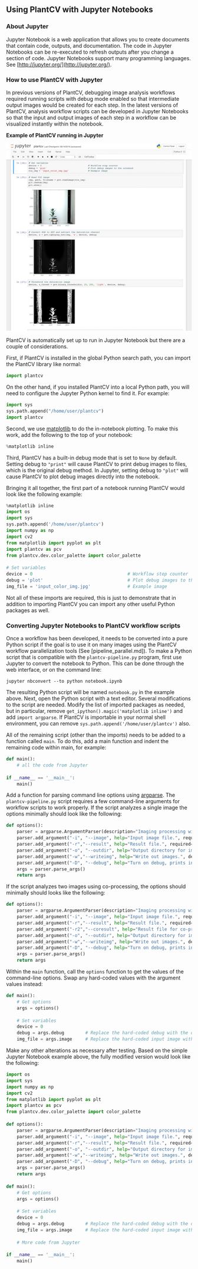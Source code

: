 ## Using PlantCV with Jupyter Notebooks

### About Jupyter

Jupyter Notebook is a web application that allows you to create
documents that contain code, outputs, and documentation. The code
in Jupyter Notebooks can be re-executed to refresh outputs after you
change a section of code. Jupyter Notebooks support many programming
languages. See [http://jupyter.org/](http://jupyter.org/).

### How to use PlantCV with Jupyter

In previous versions of PlantCV, debugging image analysis workflows
required running scripts with debug mode enabled so that intermediate
output images would be created for each step. In the latest versions
of PlantCV, analysis workflow scripts can be developed in Jupyter
Notebooks so that the input and output images of each step in a workflow
can be visualized instantly within the notebook.

**Example of PlantCV running in Jupyter**

![Screenshot](img/documentation_images/jupyter/jupyter_screenshot.jpg)

PlantCV is automatically set up to run in Jupyter Notebook but there
are a couple of considerations.

First, if PlantCV is installed in the global Python search path, you can
import the PlantCV library like normal:

```python
import plantcv
```

On the other hand, if you installed PlantCV into a local Python path,
you will need to configure the Jupyter Python kernel to find it. For
example:

```python
import sys
sys.path.append("/home/user/plantcv")
import plantcv
```

Second, we use [matplotlib](http://matplotlib.org/) to do the
in-notebook plotting. To make this work, add the following to the top
of your notebook:

```python
%matplotlib inline
```

Third, PlantCV has a built-in debug mode that is set to `None` by 
default. Setting debug to `"print"` will cause PlantCV to print debug
images to files, which is the original debug method. In Jupyter, setting
debug to `"plot"` will cause PlantCV to plot debug images directly into
the notebook.

Bringing it all together, the first part of a notebook running PlantCV
would look like the following example:

```python
%matplotlib inline
import os
import sys
sys.path.append('/home/user/plantcv')
import numpy as np
import cv2
from matplotlib import pyplot as plt
import plantcv as pcv
from plantcv.dev.color_palette import color_palette

# Set variables
device = 0                                    # Workflow step counter
debug = 'plot'                                # Plot debug images to the notebook
img_file = 'input_color_img.jpg'              # Example image
```

Not all of these imports are required, this is just to demonstrate that
in addition to importing PlantCV you can import any other useful Python
packages as well.

### Converting Jupyter Notebooks to PlantCV workflow scripts

Once a workflow has been developed, it needs to be converted into a pure
Python script if the goal is to use it on many images using the PlantCV
workflow parallelization tools (See [pipeline_parallel.md]). To make a
Python script that is compatible with the `plantcv-pipeline.py` program,
first use Jupyter to convert the notebook to Python. This can be done
through the web interface, or on the command line:

```
jupyter nbconvert --to python notebook.ipynb
```

The resulting Python script will be named `notebook.py` in the example
above. Next, open the Python script with a text editor. Several
modifications to the script are needed. Modify the list of imported
packages as needed, but in particular, remove
`get_ipython().magic('matplotlib inline')` and add `import argparse`.
If PlantCV is importable in your normal shell environment, you can
remove `sys.path.append('/home/user/plantcv')` also.

All of the remaining script (other than the imports) needs to be added
to a function called `main`. To do this, add a main function and indent
the remaining code within main, for example:

```python
def main():
    # all the code from Jupyter

if __name__ == '__main__':
    main()
```

Add a function for parsing command line options using [argparse](https://docs.python.org/2.7/library/argparse.html).
The `plantcv-pipeline.py` script requires a few command-line arguments for
workflow scripts to work properly. If the script analyzes a single image
the options minimally should look like the following:

```python
def options():
    parser = argparse.ArgumentParser(description="Imaging processing with PlantCV.")
    parser.add_argument("-i", "--image", help="Input image file.", required=True)
    parser.add_argument("-r","--result", help="Result file.", required= True )
    parser.add_argument("-o", "--outdir", help="Output directory for image files.", required=False)
    parser.add_argument("-w","--writeimg", help="Write out images.", default=False, action="store_true")
    parser.add_argument("-D", "--debug", help="Turn on debug, prints intermediate images.", action="store_true")
    args = parser.parse_args()
    return args
```

If the script analyzes two images using co-processing, the options
should minimally should looks like the following:

```python
def options():
    parser = argparse.ArgumentParser(description="Imaging processing with opencv")
    parser.add_argument("-i", "--image", help="Input image file.", required=True)
    parser.add_argument("-r","--result", help="Result file.", required=True )
    parser.add_argument("-r2","--coresult", help="Result file for co-processed image.", required=True )
    parser.add_argument("-o", "--outdir", help="Output directory for image files.", required=False)
    parser.add_argument("-w","--writeimg", help="Write out images.", default=False, action="store_true")
    parser.add_argument("-D", "--debug", help="Turn on debug, prints intermediate images.", action="store_true")
    args = parser.parse_args()
    return args
```

Within the `main` function, call the `options` function to get the
values of the command-line options. Swap any hard-coded values with
the argument values instead:

```python
def main():
    # Get options
    args = options()
    
    # Set variables
    device = 0
    debug = args.debug        # Replace the hard-coded debug with the debug flag
    img_file = args.image     # Replace the hard-coded input image with image flag
```

Make any other alterations as necessary after testing. Based on the
simple Jupyter Notebook example above, the fully modified version would
look like the following:

```python
import os
import sys
import numpy as np
import cv2
from matplotlib import pyplot as plt
import plantcv as pcv
from plantcv.dev.color_palette import color_palette

def options():
    parser = argparse.ArgumentParser(description="Imaging processing with PlantCV.")
    parser.add_argument("-i", "--image", help="Input image file.", required=True)
    parser.add_argument("-r","--result", help="Result file.", required= True )
    parser.add_argument("-o", "--outdir", help="Output directory for image files.", required=False)
    parser.add_argument("-w","--writeimg", help="Write out images.", default=False, action="store_true")
    parser.add_argument("-D", "--debug", help="Turn on debug, prints intermediate images.", action="store_true")
    args = parser.parse_args()
    return args

def main():
    # Get options
    args = options()
    
    # Set variables
    device = 0
    debug = args.debug        # Replace the hard-coded debug with the debug flag
    img_file = args.image     # Replace the hard-coded input image with image flag
    
    # More code from Jupyter

if __name__ == '__main__':
    main()
```
